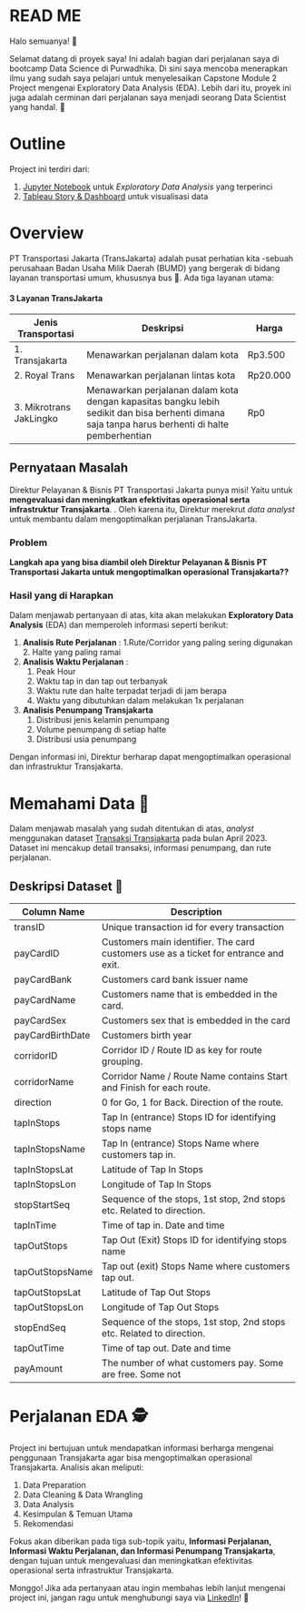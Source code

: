 # **READ ME**
Halo semuanya! 🎉

Selamat datang di proyek saya! Ini adalah bagian dari perjalanan saya di bootcamp Data Science di Purwadhika. Di sini saya mencoba menerapkan ilmu yang sudah saya pelajari untuk menyelesaikan Capstone Module 2 Project mengenai Exploratory Data Analysis (EDA). Lebih dari itu, proyek ini juga adalah cerminan dari perjalanan saya menjadi seorang Data Scientist yang handal. 🚀

# **Outline**

Project ini terdiri dari:
1. [Jupyter Notebook](https://github.com/almiradita/EDATransjakarta_CapstoneModule2/blob/8e52b8d8329490a3a41bc901d544d12772af10a5/EDATransjakarta_CM2.ipynb) untuk *Exploratory Data Analysis* yang terperinci 
2. [Tableau Story & Dashboard](https://public.tableau.com/views/Transjakarta_CapstoneModule2/HasilAnalisis?:language=en-US&publish=yes&:display_count=n&:origin=viz_share_link) untuk visualisasi data

# **Overview**

PT Transportasi Jakarta (TransJakarta) adalah pusat perhatian kita -sebuah perusahaan Badan Usaha Milik Daerah (BUMD) yang bergerak di bidang layanan transportasi umum, khususnya bus 🚌. Ada tiga layanan utama:

#### 3 Layanan TransJakarta
| Jenis Transportasi                 | Deskripsi                                                   | Harga   |
|-----------------------------------|-------------------------------------------------------------|---------|
| 1. Transjakarta                   | Menawarkan perjalanan dalam kota                           | Rp3.500       |
| 2. Royal Trans                    | Menawarkan perjalanan lintas kota                           | Rp20.000   |
| 3. Mikrotrans JakLingko | Menawarkan perjalanan dalam kota dengan kapasitas bangku lebih sedikit dan bisa berhenti dimana saja tanpa harus berhenti di halte pemberhentian | Rp0 |

## **Pernyataan Masalah**
Direktur Pelayanan & Bisnis PT Transportasi Jakarta punya misi! Yaitu untuk **mengevaluasi dan meningkatkan efektivitas operasional serta infrastruktur Transjakarta**. . Oleh karena itu, Direktur merekrut *data analyst* untuk membantu dalam mengoptimalkan perjalanan TransJakarta.

### **Problem**
**Langkah apa yang bisa diambil oleh Direktur Pelayanan & Bisnis PT Transportasi Jakarta untuk mengoptimalkan operasional Transjakarta??**

### **Hasil yang di Harapkan**
Dalam menjawab pertanyaan di atas, kita akan melakukan **Exploratory Data Analysis** (EDA) dan memperoleh informasi seperti berikut:
1. **Analisis Rute Perjalanan** :
    1.Rute/Corridor yang paling sering digunakan
    2. Halte yang paling ramai
2. **Analisis Waktu Perjalanan** :
    1. Peak Hour 
    2. Waktu tap in dan tap out terbanyak
    3. Waktu rute dan halte terpadat terjadi di jam berapa 
    4. Waktu yang dibutuhkan dalam melakukan 1x perjalanan
3. **Analisis Penumpang Transjakarta** 
    1. Distribusi jenis kelamin penumpang
    2. Volume penumpang di setiap halte
    3. Distribusi usia penumpang
      
Dengan informasi ini, Direktur berharap dapat mengoptimalkan operasional dan infrastruktur Transjakarta.

# **Memahami Data 🧐**

Dalam menjawab masalah yang sudah ditentukan di atas, *analyst* menggunakan dataset [Transaksi Transjakarta](https://www.kaggle.com/datasets/dikisahkan/transjakarta-transportation-transaction) pada bulan April 2023. Dataset ini mencakup detail transaksi, informasi penumpang, dan rute perjalanan.

## **Deskripsi Dataset 📄**

| Column Name       | Description                                                                           |
|-------------------|--------------------------------------------------------------                         |
| transID           | Unique transaction id for every transaction                                           |
| payCardID         | Customers main identifier. The card customers use as a ticket for entrance and exit.  |
| payCardBank       | Customers card bank issuer name                                                       |
| payCardName       | Customers name that is embedded in the card.                                          |
| payCardSex        | Customers sex that is embedded in the card                                            |
| payCardBirthDate  | Customers birth year                                                                  |
| corridorID        | Corridor ID / Route ID as key for route grouping.                                     |
| corridorName      | Corridor Name / Route Name contains Start and Finish for each route.                  |
| direction         | 0 for Go, 1 for Back. Direction of the route.                                         |
| tapInStops        | Tap In (entrance) Stops ID for identifying stops name                                 |
| tapInStopsName    | Tap In (entrance) Stops Name where customers tap in.                                  |
| tapInStopsLat     | Latitude of Tap In Stops                                                              |
| tapInStopsLon     | Longitude of Tap In Stops                                                             |
| stopStartSeq      | Sequence of the stops, 1st stop, 2nd stops etc. Related to direction.                 |
| tapInTime         | Time of tap in. Date and time                                                         |
| tapOutStops       | Tap Out (Exit) Stops ID for identifying stops name                                    |
| tapOutStopsName   | Tap out (exit) Stops Name where customers tap out.                                    |
| tapOutStopsLat    | Latitude of Tap Out Stops                                                             |
| tapOutStopsLon    | Longitude of Tap Out Stops                                                            |
| stopEndSeq        | Sequence of the stops, 1st stop, 2nd stops etc. Related to direction.                 |
| tapOutTime        | Time of tap out. Date and time                                                        |
| payAmount         | The number of what customers pay. Some are free. Some not                             |

# **Perjalanan EDA 🕵️**
Project ini bertujuan untuk mendapatkan informasi berharga mengenai penggunaan Transjakarta agar bisa mengoptimalkan operasional Transjakarta. Analisis akan meliputi:
1. Data Preparation
2. Data Cleaning & Data Wrangling 
3. Data Analysis
4. Kesimpulan & Temuan Utama
5. Rekomendasi

Fokus akan diberikan pada tiga sub-topik yaitu, **Informasi Perjalanan, Informasi Waktu Perjalanan, dan Informasi Penumpang Transjakarta**, dengan tujuan untuk mengevaluasi dan meningkatkan efektivitas operasional serta infrastruktur Transjakarta.

Monggo! Jika ada pertanyaan atau ingin membahas lebih lanjut mengenai project ini, jangan ragu untuk menghubungi saya via [LinkedIn](https://www.linkedin.com/in/almira-d-48107b141/)! 💌
